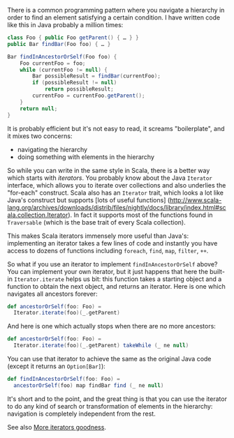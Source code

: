There is a common programming pattern where you navigate a hierarchy in order to find an element satisfying a certain
condition. I have written code like this in Java probably a million times:

```java
class Foo { public Foo getParent() { … } }
public Bar findBar(Foo foo) { … }

Bar findInAncestorOrSelf(Foo foo) {
    Foo currentFoo = foo;
    while (currentFoo != null) {
        Bar possibleResult = findBar(currentFoo);
        if (possibleResult != null)
            return possibleResult;
        currentFoo = currentFoo.getParent();
    }
    return null;
}
```

It is probably efficient but it's not easy to read, it screams "boilerplate", and it mixes two concerns:

- navigating the hierarchy
- doing something with elements in the hierarchy

So while you can write in the same style in Scala, there is a better way which starts with *iterators*. You probably
know about the Java `Iterator` interface, which allows you to iterate over collections and also underlies the "for-each"
construct. Scala also has an `Iterator` trait, which looks a lot like Java's construct but supports [lots of useful functions]
(http://www.scala-lang.org/archives/downloads/distrib/files/nightly/docs/library/index.html#scala.collection.Iterator).
In fact it supports most of the functions found in `Traversable` (which is the base trait of every Scala
collection).

This makes Scala iterators immensely more useful than Java's: implementing an iterator takes a few lines of code and
instantly you have access to dozens of functions including `foreach`, `find`, `map`, `filter`, `++`.

So what if you use an iterator to implement `findInAncestorOrSelf` above? You can implement your own iterator, but it just
happens that here the built-in `Iterator.iterate` helps us  bit: this function takes a starting object and a function to
obtain the next object, and returns an iterator. Here is one which navigates all ancestors forever:

```scala
def ancestorOrSelf(foo: Foo) =
  Iterator.iterate(foo)(_.getParent)
```

And here is one which actually stops when there are no more ancestors:

```scala
def ancestorOrSelf(foo: Foo) =
  Iterator.iterate(foo)(_.getParent) takeWhile (_ ne null)
```

You can use that iterator to achieve the same as the original Java code (except it returns an `Option[Bar]`):

```scala
def findInAncestorOrSelf(foo: Foo) =
  ancestorOrSelf(foo) map findBar find (_ ne null)
```

It's short and to the point, and the great thing is that you can use the iterator to do any kind of search or
transformation of elements in the hierarchy: navigation is completely independent from the rest.

See also [More iterators goodness](http://ebruchez.blogspot.com/2012/07/more-iterators-goodness.html).